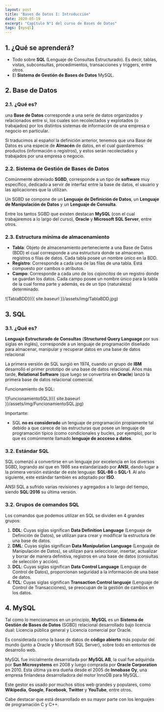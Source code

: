 ```yaml
---
layout: post
title: "Bases de Datos I: Introducción"
date: 2020-05-19
excerpt: "Capítulo N°1 del curso de Bases de Datos"
tags: [mysql]
---
```


## 1. ¿Qué se aprenderá?

* Todo sobre **SQL** (Lenguaje de Consultas Estructurado). Es decir, tablas, vistas, subconsultas, procedimientos, transacciones y triggers, entre otros.
* El **Sistema de Gestión de Bases de Datos** MySQL.

## 2. Base de Datos

### 2.1. ¿Qué es?

una **Base de Datos** corresponde a una serie de datos organizados y relacionados entre si, los cuales son recolectados y explotados (o trabajados) por los distintos sistemas de información de una empresa o negocio en particular.

Si traducimos al español la definición anterior, tenemos que una Base de Datos es una especie de **Almacén** de datos, en el cual guardaremos productos (información o registros), y estos serán recolectados y trabajados por una empresa o negocio.

### 2.2. Sistema de Gestión de Bases de Datos

Comúnmente abreviado **SGBD**, corresponde a un tipo de **software** muy específico, dedicado a servir  de interfaz entre la base de datos, el usuario y las aplicaciones que la utilizan.

Un SGBD se compone de un **Lenguaje de Definición de Datos**, un **Lenguaje de Manipulación de Datos** y un **Lenguaje de Consulta**.

Entre los tantos SGBD que existen destacan **MySQL** (con el cual trabajaremos a lo largo del curso), **Oracle** y **Microsoft SQL Server**, entre otros.

### 2.3. Estructura mínima de almacenamiento

* **Tabla**: Objeto de almacenamiento perteneciente a una Base de Datos (BDD) el cual corresponde a una estructura donde se almacenan registros o filas de datos. Cada tabla posee un nombre único en la BDD.
* **Registro**: Corresponde a cada una de las filas de una tabla. Está compuesto por cambos o atributos.
* **Campo**: Corresponde a cada uno de los *cajoncitos* de un registro donde se guardan los datos. Cada campo posee un nombre único para la tabla de la cual forma parte y además, es de un tipo (naturaleza) determinado.

![TablaBDD]({{ site.baseurl }}/assets/img/TablaBDD.jpg)

## 3. SQL

### 3.1. ¿Qué es?

**Lenguaje Estructurado de Consultas** (**Structured Query Language** por sus siglas en inglés), corresponde a un lenguaje de programación diseñado para almacenar, manipular y recuperar datos en una base de datos relacional

La primera versión de SQL surgió en 1974, cuando un grupo de **IBM** desarrolló el primer prototipo de una base de datos relacional. Años más tarde, **Relational Software** (que luego se convertiría en **Oracle**) lanzó la primera base de datos relacional comercial.

Funcionamiento de SQL:

![FuncionamientoSQL]({{ site.baseurl }}/assets/img/FuncionamientoSQL.jpg)

Importante:
* SQL **no es considerado** un lenguaje de programación propiamente tal debido a que carece de las estructuras que posee un lenguaje de programación típico (como condicionales y bucles, por ejemplo), por lo que es comúnmente llamado **lenguaje de accceso a datos**.

### 3.2. Estándar SQL

SQL comenzó a convertirse en un lenguaje por excelencia en los diversos SGBD, logrando así que en 1986 sea estandarizado por **ANSI**, dando lugar a la primera versión estándar de este lenguaje: **SQL-86** o **SQL-1**. Al año siguiente, este estándar también es adoptado por **ISO**.

ANSI SQL a sufrido varias revisiones y agregados a lo largo del tiempo, siendo **SQL:2016** su última versión.

### 3.2. Grupos de comandos SQL

Los comandos que podemos utilizar en SQL se dividen en 4 grandes grupos:

1. **DDL**: Cuyas siglas significan **Data Definition Language** (Lenguaje de Definición de Datos), se utilizan para crear y modificar la estructura de una base de datos.
2. **DML**: Cuyas siglas significan **Data Manipulation Language** (Lenguaje de Manipulación de Datos), se utilizan para seleccionar, insertar, actualizar y borrar de manera definitiva, registros en una base de datos (consultas de selección y acción).
3. **DCL**: Cuyas siglas significan **Data Control Language** (Lenguaje de Control de Datos), proporcionan seguridad a la información de una base de datos.
4. **TCL**: Cuyas siglas significan **Transaction Control languaje** (Lenguaje de Control de Transacciones), se preocupan de la gestión de cambios en los datos.

## 4. MySQL

Tal como lo mencionamos en un principio, **MySQL** es un **Sistema de Gestión de Bases de Datos** (SGBD) relacional desarrollado bajo licencia dual: Licencia pública general y Licencia comercial por Oracle.

Es considerada como la base de datos de **código abierto** más popular del mundo (junto a Oracle y Microsoft SQL Server), sobre todo en entornos de desarrollo web.

MySQL fue inicialmente desarrollada por **MySQL AB**, la cual fue adquirida por **Sun Microsystems** en 2008 y luego comprada por **Oracle Corporation** en 2010. Esta última ya era dueña desde el 2005 de **Innobase Oy**, una empresa finlandesa desarrolladora del motor InnoDB para MySQL.

Este gestor es usado por muchos sitios web grandes y populares, como **Wikipedia**, **Google**, **Facebook**, **Twitter** y **YouTube**, entre otros.

Cabe destacar que está desarrollado en su mayor parte con los lenguajes de programación C y C++.
